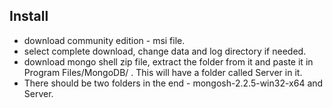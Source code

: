 ## Install
- download community edition - msi file. <br>
- select complete download, change data and log directory if needed.<br>
- download mongo shell zip file, extract the folder from it and paste it in Program Files/MongoDB/ . This will have a folder called Server in it. <br>
- There should be two folders in the end - mongosh-2.2.5-win32-x64 and Server.<br>
